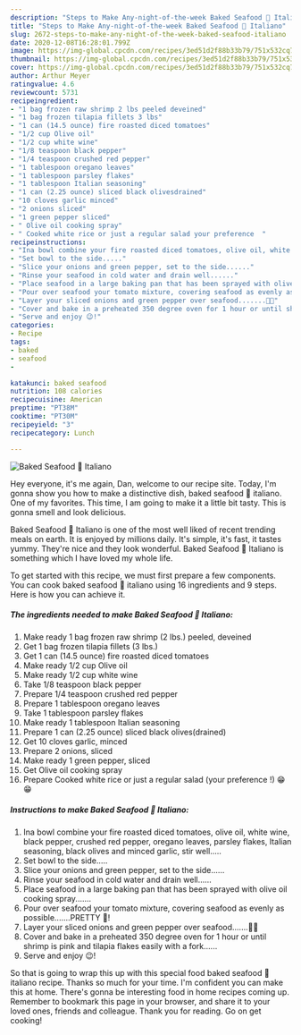 ```yaml
---
description: "Steps to Make Any-night-of-the-week Baked Seafood 🍤 Italiano"
title: "Steps to Make Any-night-of-the-week Baked Seafood 🍤 Italiano"
slug: 2672-steps-to-make-any-night-of-the-week-baked-seafood-italiano
date: 2020-12-08T16:28:01.799Z
image: https://img-global.cpcdn.com/recipes/3ed51d2f88b33b79/751x532cq70/baked-seafood-🍤-italiano-recipe-main-photo.jpg
thumbnail: https://img-global.cpcdn.com/recipes/3ed51d2f88b33b79/751x532cq70/baked-seafood-🍤-italiano-recipe-main-photo.jpg
cover: https://img-global.cpcdn.com/recipes/3ed51d2f88b33b79/751x532cq70/baked-seafood-🍤-italiano-recipe-main-photo.jpg
author: Arthur Meyer
ratingvalue: 4.6
reviewcount: 5731
recipeingredient:
- "1 bag frozen raw shrimp 2 lbs peeled deveined"
- "1 bag frozen tilapia fillets 3 lbs"
- "1 can (14.5 ounce) fire roasted diced tomatoes"
- "1/2 cup Olive oil"
- "1/2 cup white wine"
- "1/8 teaspoon black pepper"
- "1/4 teaspoon crushed red pepper"
- "1 tablespoon oregano leaves"
- "1 tablespoon parsley flakes"
- "1 tablespoon Italian seasoning"
- "1 can (2.25 ounce) sliced black olivesdrained"
- "10 cloves garlic minced"
- "2 onions sliced"
- "1 green pepper sliced"
- " Olive oil cooking spray"
- " Cooked white rice or just a regular salad your preference  "
recipeinstructions:
- "Ina bowl combine your fire roasted diced tomatoes, olive oil, white wine, black pepper, crushed red pepper, oregano leaves, parsley flakes, Italian seasoning, black olives and minced garlic, stir well....."
- "Set bowl to the side....."
- "Slice your onions and green pepper, set to the side......"
- "Rinse your seafood in cold water and drain well......"
- "Place seafood in a large baking pan that has been sprayed with olive oil cooking spray......."
- "Pour over seafood your tomato mixture, covering seafood as evenly as possible.......PRETTY 🤩!"
- "Layer your sliced onions and green pepper over seafood.......🤩🤩"
- "Cover and bake in a preheated 350 degree oven for 1 hour or until shrimp is pink and tilapia flakes easily with a fork......"
- "Serve and enjoy 😉!"
categories:
- Recipe
tags:
- baked
- seafood
- 

katakunci: baked seafood  
nutrition: 108 calories
recipecuisine: American
preptime: "PT38M"
cooktime: "PT30M"
recipeyield: "3"
recipecategory: Lunch

---
```



![Baked Seafood 🍤 Italiano](https://img-global.cpcdn.com/recipes/3ed51d2f88b33b79/751x532cq70/baked-seafood-🍤-italiano-recipe-main-photo.jpg)

Hey everyone, it's me again, Dan, welcome to our recipe site. Today, I'm gonna show you how to make a distinctive dish, baked seafood 🍤 italiano. One of my favorites. This time, I am going to make it a little bit tasty. This is gonna smell and look delicious.

Baked Seafood 🍤 Italiano is one of the most well liked of recent trending meals on earth. It is enjoyed by millions daily. It's simple, it's fast, it tastes yummy. They're nice and they look wonderful. Baked Seafood 🍤 Italiano is something which I have loved my whole life.




To get started with this recipe, we must first prepare a few components. You can cook baked seafood 🍤 italiano using 16 ingredients and 9 steps. Here is how you can achieve it.

<!--inarticleads1-->

##### The ingredients needed to make Baked Seafood 🍤 Italiano:

1. Make ready 1 bag frozen raw shrimp (2 lbs.) peeled, deveined
1. Get 1 bag frozen tilapia fillets (3 lbs.)
1. Get 1 can (14.5 ounce) fire roasted diced tomatoes
1. Make ready 1/2 cup Olive oil
1. Make ready 1/2 cup white wine
1. Take 1/8 teaspoon black pepper
1. Prepare 1/4 teaspoon crushed red pepper
1. Prepare 1 tablespoon oregano leaves
1. Take 1 tablespoon parsley flakes
1. Make ready 1 tablespoon Italian seasoning
1. Prepare 1 can (2.25 ounce) sliced black olives(drained)
1. Get 10 cloves garlic, minced
1. Prepare 2 onions, sliced
1. Make ready 1 green pepper, sliced
1. Get  Olive oil cooking spray
1. Prepare  Cooked white rice or just a regular salad (your preference !) 😁😁




<!--inarticleads2-->

##### Instructions to make Baked Seafood 🍤 Italiano:

1. Ina bowl combine your fire roasted diced tomatoes, olive oil, white wine, black pepper, crushed red pepper, oregano leaves, parsley flakes, Italian seasoning, black olives and minced garlic, stir well.....
1. Set bowl to the side.....
1. Slice your onions and green pepper, set to the side......
1. Rinse your seafood in cold water and drain well......
1. Place seafood in a large baking pan that has been sprayed with olive oil cooking spray.......
1. Pour over seafood your tomato mixture, covering seafood as evenly as possible.......PRETTY 🤩!
1. Layer your sliced onions and green pepper over seafood.......🤩🤩
1. Cover and bake in a preheated 350 degree oven for 1 hour or until shrimp is pink and tilapia flakes easily with a fork......
1. Serve and enjoy 😉!




So that is going to wrap this up with this special food baked seafood 🍤 italiano recipe. Thanks so much for your time. I'm confident you can make this at home. There's gonna be interesting food in home recipes coming up. Remember to bookmark this page in your browser, and share it to your loved ones, friends and colleague. Thank you for reading. Go on get cooking!
